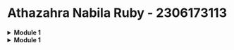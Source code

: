 # Athazahra Nabila Ruby - 2306173113

<details>
<Summary><b>Module 1</b></Summary>

## Reflection 1
I have followed clean code principles by keeping the MVC architecture structured and separating concerns between the controller and repository. I used @Autowired for dependency injection to improve modularity and make testing easier. I ensured that method and variable names are clear and consistent to enhance readability. I also implemented UUIDs for product IDs to prevent predictable identifiers, but I realize input validation and error handling need improvement. I plan to add validation and exception handling to make the code more robust.  I believe the code is well-structured, but I can make it more secure and reliable.

## Reflection 2
After writing the unit tests, I feel more confident that the implemented features work correctly, but I also recognize areas for improvement, such as better validation and error handling. The number of unit tests in a class should cover all core functionalities, including both positive and negative scenarios, to ensure reliability. However, achieving 100% code coverage does not mean the code is free from bugs, as logical errors and unexpected inputs may still cause failures.

If I were to create another functional test suite to verify the product list count, I might introduce redundancy by duplicating setup procedures and instance variables. I realize this could reduce code quality, making maintenance harder and increasing inconsistencies. To keep things clean, I should move common setup logic into reusable methods or a base test class, which would help reduce duplication and make the code easier to read.
</details>

<details>
<Summary><b>Module 1</b></Summary>

## Reflection 1
1. There was a couple problem that showed up after I implemented the SonarCloud integration, so I chose the one with the highest severity. The problem was that in my ProductControllerTest there was an empty method that I overlooked when writing the code, specifically the 'SetUp' method. It was thankfully an easy fix, as I just needed to implement creating a new instance of ProductRepository before each test to ensure that each test starts with a fresh instance.
2. I think that my CI/CD workflows has met the continuous integration and continuous deployment. It ensures continous integration because it automatically builds and tests (./gradlew test) on every push and pull request. It also ensures continuous deployment because it automatically pushes the application to Koyeb after a successful build and test phase.

</details>